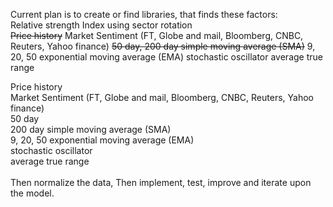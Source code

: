 Current plan is to create or find libraries, that finds these factors:<br />
Relative strength Index using sector rotation<br />
~~Price history~~
Market Sentiment (FT, Globe and mail, Bloomberg, CNBC, Reuters, Yahoo finance)
~~50 day, 200 day simple moving average (SMA)~~
9, 20, 50 exponential moving average (EMA)
stochastic oscillator
average true range

Price history<br />
Market Sentiment (FT, Globe and mail, Bloomberg, CNBC, Reuters, Yahoo finance)<br />
50 day <br />
200 day simple moving average (SMA)<br />
9, 20, 50 exponential moving average (EMA)<br />
stochastic oscillator<br />
average true range<br />
<br />
Then normalize the data,
Then implement, test, improve and iterate upon the model.
